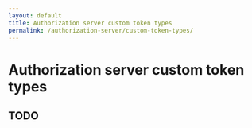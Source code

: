 ```yaml
---
layout: default
title: Authorization server custom token types
permalink: /authorization-server/custom-token-types/
---
```


# Authorization server custom token types

## TODO